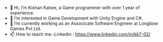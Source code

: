 - 👋 Hi, I’m Kishan Katwe, a Game programmer with over 1 year of experience.
- 👀 I’m interested in Game Development with Unity Engine and C#.
- 🌱 I’m currently working as an Associcate Software Engineer at Longbow Games Pvt Ltd.
- 📫 How to reach me:-Linkedin : https://www.linkedin.com/in/kk7-02/

<!---
kkatwe07/kkatwe07 is a ✨ special ✨ repository because its `README.md` (this file) appears on your GitHub profile.
You can click the Preview link to take a look at your changes.
--->
